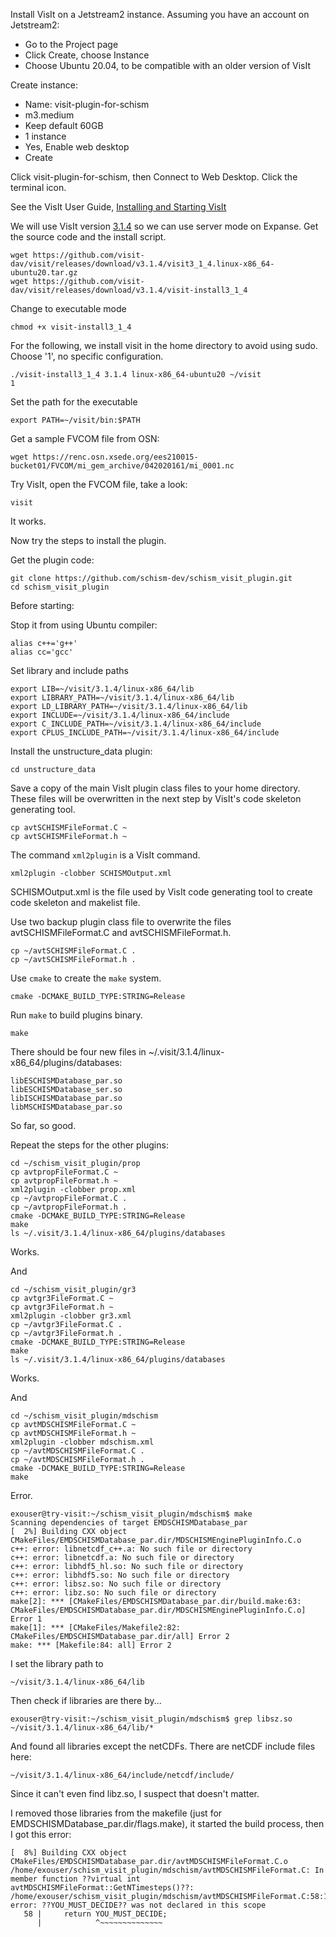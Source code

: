 Install VisIt on a Jetstream2 instance.  Assuming you have an account on Jetstream2:
- Go to the Project page
- Click Create, choose Instance
- Choose Ubuntu 20.04, to be compatible with an older version of VisIt

Create instance:
- Name: visit-plugin-for-schism
- m3.medium
- Keep default 60GB
- 1 instance
- Yes, Enable web desktop
- Create

Click visit-plugin-for-schism, then Connect to Web Desktop.  Click the terminal icon. 

See the VisIt User Guide, [Installing and Starting VisIt](https://visit-sphinx-github-user-manual.readthedocs.io/en/develop/getting_started/Installing_VisIt.html)

We will use VisIt version [3.1.4](https://visit-dav.github.io/visit-website/releases-as-tables/#series-31) so we can use server mode on Expanse.  Get the source code and the install script.
```
wget https://github.com/visit-dav/visit/releases/download/v3.1.4/visit3_1_4.linux-x86_64-ubuntu20.tar.gz
wget https://github.com/visit-dav/visit/releases/download/v3.1.4/visit-install3_1_4
```
Change to executable mode
```
chmod +x visit-install3_1_4
```
For the following, we install visit in the home directory to avoid using sudo.  Choose '1', no specific configuration.
```
./visit-install3_1_4 3.1.4 linux-x86_64-ubuntu20 ~/visit
1
```
Set the path for the executable
```
export PATH=~/visit/bin:$PATH
```
Get a sample FVCOM file from OSN:
```
wget https://renc.osn.xsede.org/ees210015-bucket01/FVCOM/mi_gem_archive/042020161/mi_0001.nc
```

Try VisIt, open the FVCOM file, take a look:
```
visit
```
It works.

Now try the steps to install the plugin.

Get the plugin code:
```
git clone https://github.com/schism-dev/schism_visit_plugin.git
cd schism_visit_plugin
```

Before starting:

Stop it from using Ubuntu compiler:
```
alias c++='g++'
alias cc='gcc'
```

Set library and include paths
```
export LIB=~/visit/3.1.4/linux-x86_64/lib
export LIBRARY_PATH=~/visit/3.1.4/linux-x86_64/lib
export LD_LIBRARY_PATH=~/visit/3.1.4/linux-x86_64/lib
export INCLUDE=~/visit/3.1.4/linux-x86_64/include
export C_INCLUDE_PATH=~/visit/3.1.4/linux-x86_64/include
export CPLUS_INCLUDE_PATH=~/visit/3.1.4/linux-x86_64/include
```

Install the unstructure_data plugin:
```
cd unstructure_data
```
Save a copy of the main VisIt plugin class files to your home directory. These files will be overwritten in the next step by VisIt's code skeleton generating tool.
```
cp avtSCHISMFileFormat.C ~
cp avtSCHISMFileFormat.h ~
```
The command `xml2plugin` is a VisIt command.
```
xml2plugin -clobber SCHISMOutput.xml
```
SCHISMOutput.xml is the file used by VisIt code generating tool to create code skeleton and makelist file.

Use two backup plugin class file to overwrite the files avtSCHISMFileFormat.C and avtSCHISMFileFormat.h.
```
cp ~/avtSCHISMFileFormat.C .
cp ~/avtSCHISMFileFormat.h .
```

Use `cmake` to create the `make` system.
```
cmake -DCMAKE_BUILD_TYPE:STRING=Release
```

Run `make` to build plugins binary. 
```
make
```

There should be four new files in ~/.visit/3.1.4/linux-x86_64/plugins/databases:
```
libESCHISMDatabase_par.so
libESCHISMDatabase_ser.so
libISCHISMDatabase_par.so
libMSCHISMDatabase_par.so
```
So far, so good.

Repeat the steps for the other plugins:
```
cd ~/schism_visit_plugin/prop
cp avtpropFileFormat.C ~
cp avtpropFileFormat.h ~
xml2plugin -clobber prop.xml
cp ~/avtpropFileFormat.C .
cp ~/avtpropFileFormat.h .
cmake -DCMAKE_BUILD_TYPE:STRING=Release
make
ls ~/.visit/3.1.4/linux-x86_64/plugins/databases
```
Works.

And
```
cd ~/schism_visit_plugin/gr3
cp avtgr3FileFormat.C ~
cp avtgr3FileFormat.h ~
xml2plugin -clobber gr3.xml
cp ~/avtgr3FileFormat.C .
cp ~/avtgr3FileFormat.h .
cmake -DCMAKE_BUILD_TYPE:STRING=Release
make
ls ~/.visit/3.1.4/linux-x86_64/plugins/databases
```
Works.

And
```
cd ~/schism_visit_plugin/mdschism
cp avtMDSCHISMFileFormat.C ~
cp avtMDSCHISMFileFormat.h ~
xml2plugin -clobber mdschism.xml
cp ~/avtMDSCHISMFileFormat.C .
cp ~/avtMDSCHISMFileFormat.h .
cmake -DCMAKE_BUILD_TYPE:STRING=Release
make
```
Error.
```
exouser@try-visit:~/schism_visit_plugin/mdschism$ make
Scanning dependencies of target EMDSCHISMDatabase_par
[  2%] Building CXX object CMakeFiles/EMDSCHISMDatabase_par.dir/MDSCHISMEnginePluginInfo.C.o
c++: error: libnetcdf_c++.a: No such file or directory
c++: error: libnetcdf.a: No such file or directory
c++: error: libhdf5_hl.so: No such file or directory
c++: error: libhdf5.so: No such file or directory
c++: error: libsz.so: No such file or directory
c++: error: libz.so: No such file or directory
make[2]: *** [CMakeFiles/EMDSCHISMDatabase_par.dir/build.make:63: CMakeFiles/EMDSCHISMDatabase_par.dir/MDSCHISMEnginePluginInfo.C.o] Error 1
make[1]: *** [CMakeFiles/Makefile2:82: CMakeFiles/EMDSCHISMDatabase_par.dir/all] Error 2
make: *** [Makefile:84: all] Error 2
```

I set the library path to
```
~/visit/3.1.4/linux-x86_64/lib
```

Then check if libraries are there by...
```
exouser@try-visit:~/schism_visit_plugin/mdschism$ grep libsz.so ~/visit/3.1.4/linux-x86_64/lib/*
```
And found all libraries except the netCDFs.  There are netCDF include files here:
```
~/visit/3.1.4/linux-x86_64/include/netcdf/include/
```
Since it can't even find libz.so, I suspect that doesn't matter.

I removed those libraries from the makefile (just for EMDSCHISMDatabase_par.dir/flags.make), it started the build process, then I got this error:
```
[  8%] Building CXX object CMakeFiles/EMDSCHISMDatabase_par.dir/avtMDSCHISMFileFormat.C.o
/home/exouser/schism_visit_plugin/mdschism/avtMDSCHISMFileFormat.C: In member function ??virtual int avtMDSCHISMFileFormat::GetNTimesteps()??:
/home/exouser/schism_visit_plugin/mdschism/avtMDSCHISMFileFormat.C:58:12: error: ??YOU_MUST_DECIDE?? was not declared in this scope
   58 |     return YOU_MUST_DECIDE;
      |            ^~~~~~~~~~~~~~~
```
